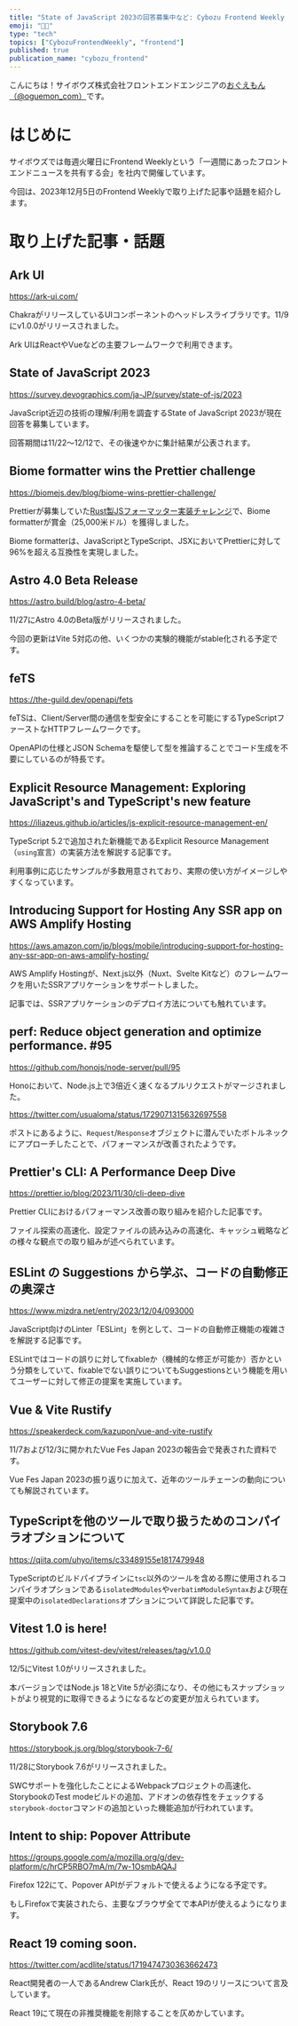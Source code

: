 ```yaml
---
title: "State of JavaScript 2023の回答募集中など: Cybozu Frontend Weekly (2023-12-05号)"
emoji: "👩‍💻"
type: "tech"
topics: ["CybozuFrontendWeekly", "frontend"]
published: true
publication_name: "cybozu_frontend"
---
```


こんにちは！サイボウズ株式会社フロントエンドエンジニアの[おぐえもん（@oguemon_com）](https://twitter.com/oguemon_com)です。

# はじめに

サイボウズでは毎週火曜日にFrontend Weeklyという「一週間にあったフロントエンドニュースを共有する会」を社内で開催しています。

今回は、2023年12月5日のFrontend Weeklyで取り上げた記事や話題を紹介します。

# 取り上げた記事・話題

## Ark UI

https://ark-ui.com/

ChakraがリリースしているUIコンポーネントのヘッドレスライブラリです。11/9にv1.0.0がリリースされました。

Ark UIはReactやVueなどの主要フレームワークで利用できます。

## State of JavaScript 2023

https://survey.devographics.com/ja-JP/survey/state-of-js/2023

JavaScript近辺の技術の理解/利用を調査するState of JavaScript 2023が現在回答を募集しています。

回答期間は11/22〜12/12で、その後速やかに集計結果が公表されます。

## Biome formatter wins the Prettier challenge

https://biomejs.dev/blog/biome-wins-prettier-challenge/

Prettierが募集していた[Rust製JSフォーマッター実装チャレンジ](https://console.algora.io/challenges/prettier)で、Biome formatterが賞金（25,000米ドル）を獲得しました。

Biome formatterは、JavaScriptとTypeScript、JSXにおいてPrettierに対して96%を超える互換性を実現しました。

## Astro 4.0 Beta Release

https://astro.build/blog/astro-4-beta/

11/27にAstro 4.0のBeta版がリリースされました。

今回の更新はVite 5対応の他、いくつかの実験的機能がstable化される予定です。

## feTS

https://the-guild.dev/openapi/fets

feTSは、Client/Server間の通信を型安全にすることを可能にするTypeScriptファーストなHTTPフレームワークです。

OpenAPIの仕様とJSON Schemaを駆使して型を推論することでコード生成を不要にしているのが特長です。

## Explicit Resource Management: Exploring JavaScript's and TypeScript's new feature

https://iliazeus.github.io/articles/js-explicit-resource-management-en/

TypeScript 5.2で追加された新機能であるExplicit Resource Management（`using`宣言）の実装方法を解説する記事です。

利用事例に応じたサンプルが多数用意されており、実際の使い方がイメージしやすくなっています。

## Introducing Support for Hosting Any SSR app on AWS Amplify Hosting

https://aws.amazon.com/jp/blogs/mobile/introducing-support-for-hosting-any-ssr-app-on-aws-amplify-hosting/

AWS Amplify Hostingが、Next.js以外（Nuxt、Svelte Kitなど）のフレームワークを用いたSSRアプリケーションをサポートしました。

記事では、SSRアプリケーションのデプロイ方法についても触れています。

## perf: Reduce object generation and optimize performance. #95

https://github.com/honojs/node-server/pull/95

Honoにおいて、Node.js上で3倍近く速くなるプルリクエストがマージされました。

https://twitter.com/usualoma/status/1729071315632697558

ポストにあるように、`Request`/`Response`オブジェクトに潜んでいたボトルネックにアプローチしたことで、パフォーマンスが改善されたようです。

## Prettier's CLI: A Performance Deep Dive

https://prettier.io/blog/2023/11/30/cli-deep-dive

Prettier CLIにおけるパフォーマンス改善の取り組みを紹介した記事です。

ファイル探索の高速化、設定ファイルの読み込みの高速化、キャッシュ戦略などの様々な観点での取り組みが述べられています。

## ESLint の Suggestions から学ぶ、コードの自動修正の奥深さ

https://www.mizdra.net/entry/2023/12/04/093000

JavaScript向けのLinter「ESLint」を例として、コードの自動修正機能の複雑さを解説する記事です。

ESLintではコードの誤りに対してfixableか（機械的な修正が可能か）否かという分類をしていて、fixableでない誤りについてもSuggestionsという機能を用いてユーザーに対して修正の提案を実施しています。

## Vue & Vite Rustify

https://speakerdeck.com/kazupon/vue-and-vite-rustify

11/7および12/3に開かれたVue Fes Japan 2023の報告会で発表された資料です。

Vue Fes Japan 2023の振り返りに加えて、近年のツールチェーンの動向についても解説されています。

## TypeScriptを他のツールで取り扱うためのコンパイラオプションについて

https://qiita.com/uhyo/items/c33489155e1817479948

TypeScriptのビルドパイプラインに`tsc`以外のツールを含める際に使用されるコンパイラオプションである`isolatedModules`や`verbatimModuleSyntax`および現在提案中の`isolatedDeclarations`オプションについて詳説した記事です。

## Vitest 1.0 is here!

https://github.com/vitest-dev/vitest/releases/tag/v1.0.0

12/5にVitest 1.0がリリースされました。

本バージョンではNode.js 18とVite 5が必須になり、その他にもスナップショットがより視覚的に取得できるようになるなどの変更が加えられています。

## Storybook 7.6

https://storybook.js.org/blog/storybook-7-6/

11/28にStorybook 7.6がリリースされました。

SWCサポートを強化したことによるWebpackプロジェクトの高速化、StorybookのTest modeビルドの追加、アドオンの依存性をチェックする`storybook-doctor`コマンドの追加といった機能追加が行われています。

## Intent to ship: Popover Attribute

https://groups.google.com/a/mozilla.org/g/dev-platform/c/hrCP5RBO7mA/m/7w-1OsmbAQAJ

Firefox 122にて、Popover APIがデフォルトで使えるようになる予定です。

もしFirefoxで実装されたら、主要なブラウザ全てで本APIが使えるようになります。

## React 19 coming soon.

https://twitter.com/acdlite/status/1719474730363662473

React開発者の一人であるAndrew Clark氏が、React 19のリリースについて言及しています。

React 19にて現在の非推奨機能を削除することを仄めかしています。

